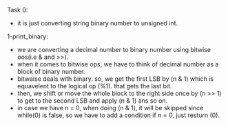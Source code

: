 Task 0:

- it is just converting string binary number to unsigned int.

1-print_binary:

- we are converting a decimal number to binary number using bitwise oos(i.e & and >>).
- when it comes to bitwise ops, we have to think of decimal number as a block of binary number.
- bitwaise deals with binary. so, we get the first LSB by (n & 1) which is equavelent to the logical op (%1). that gets the last bit.
- then, we shift or move the whole block to the right side once by (n >> 1) to get to the second LSB and apply (n & 1) ans so on.
- in case we have n = 0, when doing (n & 1), it will be skipped since while(0) is false, so we have to add a condition if n = 0, just resturn (0).
